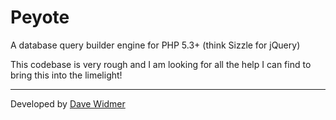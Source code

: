 # Peyote

A database query builder engine for PHP 5.3+ (think Sizzle for jQuery)

This codebase is very rough and I am looking for all the help I can find to bring
this into the limelight!

----

Developed by [Dave Widmer](http://www.davewidmer.net)
